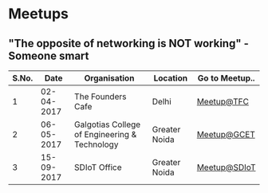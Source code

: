 # Meetups
## **"The opposite of networking is NOT working"** - Someone smart
|S.No.|Date|Organisation|Location|Go to Meetup..|
|---|---|---|---|---|
|1|02-04-2017|The Founders Cafe|Delhi|[Meetup@TFC](https://github.com/Team-SDIoT/SDIoT_Events/blob/master/Meetups/02-04-2017/README.md)|
|2|06-05-2017|Galgotias College of Engineering & Technology|Greater Noida|[Meetup@GCET](https://github.com/Team-SDIoT/SDIoT_Events/blob/master/Meetups/06-05-2017/README.md)|
|3|15-09-2017|SDIoT Office|Greater Noida|[Meetup@SDIoT](https://github.com/Team-SDIoT/SDIoT_Events/blob/master/Meetups/P4U%20Inaguration)|

